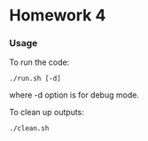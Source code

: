 # Homework 4

### Usage

To run the code:
```
./run.sh [-d]
```
where -d option is for debug mode.

To clean up outputs:
```
./clean.sh
```
